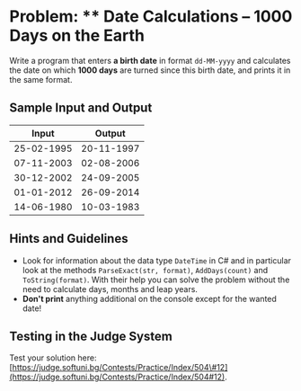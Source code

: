 # Problem: \*\* Date Calculations – 1000 Days on the Earth

Write a program that enters **a birth date** in format `dd-MM-yyyy` and calculates the date on which **1000 days** are turned since this birth date, and prints it in the same format.

## Sample Input and Output

| Input | Output |
| --- | --- |
| 25-02-1995 | 20-11-1997 |
| 07-11-2003 | 02-08-2006 |
| 30-12-2002 | 24-09-2005 |
| 01-01-2012 | 26-09-2014 |
| 14-06-1980 | 10-03-1983 |

## Hints and Guidelines

* Look for information about the data type `DateTime` in C\# and in particular look at the methods `ParseExact(str, format)`, `AddDays(count)` and `ToString(format)`. With their help you can solve the problem without the need to calculate days, months and leap years.
* **Don't print** anything additional on the console except for the wanted date!

## Testing in the Judge System

Test your solution here: [https://judge.softuni.bg/Contests/Practice/Index/504\#12](https://judge.softuni.bg/Contests/Practice/Index/504#12).

